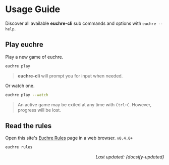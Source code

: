 # Usage Guide

Discover all available **euchre-cli** sub commands and options with `euchre --help`.

## Play euchre

Play a new game of euchre.

```zsh
euchre play
```

> **euchre-cli** will prompt you for input when needed.

Or watch one.

```zsh
euchre play --watch
```

> An active game may be exited at any time with `Ctrl+C`. However, progress will
be lost.

## Read the rules

Open this site's [Euchre Rules](rules.md "Euchre Rules") page in a web browser. `v0.4.0+`

```zsh
euchre rules
```

<div style="text-align: right"><i>Last updated: {docsify-updated}</i></div>
